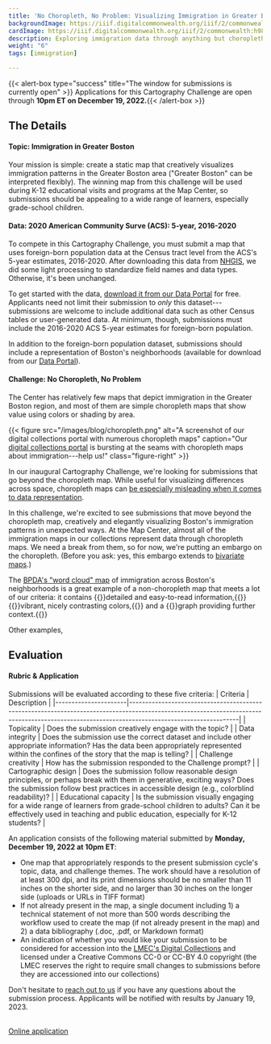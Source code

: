 ```yaml
---
title: 'No Choropleth, No Problem: Visualizing Immigration in Greater Boston'
backgroundImage: https://iiif.digitalcommonwealth.org/iiif/2/commonwealth:h989r692z/141,653,2310,778/full/0/default.jpg
cardImage: https://iiif.digitalcommonwealth.org/iiif/2/commonwealth:h989r692z/141,653,2310,778/full/0/default.jpg
description: Exploring immigration data through anything but choropleth maps
weight: "6"
tags: [immigration]

---
```


{{< alert-box type="success" title="The window for submissions is currently open" >}} Applications for this Cartography Challenge are open through **10pm ET on December 19, 2022.**{{< /alert-box >}}

## The Details

#### Topic: Immigration in Greater Boston

Your mission is simple: create a static map that creatively visualizes immigration patterns in the Greater Boston area ("Greater Boston" can be interpreted flexibly). The winning map from this challenge will be used during K-12 educational visits and programs at the Map Center, so submissions should be appealing to a wide range of learners, especially grade-school children.

#### Data: 2020 American Community Surve (ACS): 5-year, 2016-2020

To compete in this Cartography Challenge, you must submit a map that uses foreign-born population data at the Census tract level from the ACS's 5-year estimates, 2016-2020. After downloading this data from [NHGIS](https://www.nhgis.org/), we did some light processing to standardize field names and data types. Otherwise, it's been unchanged.

To get started with the data, [download it from our Data Portal](https://data.leventhalmap.org) for free. Applicants need not limit their submission to *only* this dataset---submissions are welcome to include additional data such as other Census tables or user-generated data. At minimum, though, submissions must include the 2016-2020 ACS 5-year estimates for foreign-born population.

In addition to the foreign-born population dataset, submissions should include a representation of Boston's neighborhoods (available for download from our [Data Portal](https://data.leventhalmap.org/#/catalog/dkhq7glpx)). 

#### Challenge: No Choropleth, No Problem

The Center has relatively few maps that depict immigration in the Greater Boston region, and most of them are simple choropleth maps that show value using colors or shading by area.

{{< figure src="/images/blog/choropleth.png" alt="A screenshot of our digital collections portal with numerous choropleth maps" caption="Our [digital collections portal](https://collections.leventhalmap.org) is bursting at the seams with choropleth maps about immigration---help us!" class="figure-right" >}}

In our inaugural Cartography Challenge, we're looking for submissions that go beyond the choropleth map. While useful for visualizing differences across space, choropleth maps can [be especially misleading when it comes to data representation](https://www.bloomberg.com/news/articles/2015-06-25/how-to-avoid-being-fooled-by-bad-maps).

In this challenge, we're excited to see submissions that move beyond the choropleth map, creatively and elegantly visualizing Boston's immigration patterns in unexpected ways. At the Map Center, almost all of the immigration maps in our collections represent data through choropleth maps. We need a break from them, so for now, we're putting an embargo on the choropleth. (Before you ask: yes, this embargo extends to [bivariate maps](https://www.axismaps.com/guide/bivariate-choropleth).)

The [BPDA's "word cloud" map](https://collections.leventhalmap.org/search/commonwealth:h989r707c) of immigration across Boston's neighborhoods is a great example of a non-choropleth map that meets a lot of our criteria: it contains {{<popup src="https://iiif.digitalcommonwealth.org/iiif/2/commonwealth:h989r708n/1808,3548,1467,1157/full/0/default.jpg" class=popupTooltip target="blank">}}detailed and easy-to-read information,{{</popup>}} {{<popup src="https://iiif.digitalcommonwealth.org/iiif/2/commonwealth:h989r708n/972,793,3437,3883/full/0/default.jpg" class="popupTooltip" target="blank">}}vibrant, nicely contrasting colors,{{</popup>}} and a {{<popup src="https://iiif.digitalcommonwealth.org/iiif/2/commonwealth:h989r708n/2517,4631,2531,1284/full/0/default.jpg" class="popupTooltip" target="blank">}}graph providing further context.{{</popup>}}

Other examples, 

## Evaluation

#### Rubric & Application

Submissions will be evaluated according to these five criteria:
| Criteria             | Description                                                                                                                                                                                  |
|----------------------|----------------------------------------------------------------------------------------------------------------------------------------------------------------------------------------------|
| Topicality     | Does the submission creatively engage with the topic?                                                                                                                                        |
| Data integrity       | Does the submission use the correct dataset and include other appropriate information? Has the data been appropriately represented within the confines of the story that the map is telling? |
| Challenge creativity | How has the submission responded to the Challenge prompt?                                                                                                                                       |
| Cartographic design  | Does the submission follow reasonable design principles, or perhaps break with them in generative, exciting ways? Does the submission follow best practices in accessible design (e.g., colorblind readability)?            |
| Educational capacity | Is the submission visually engaging for a wide range of learners from grade-school children to adults? Can it be effectively used in teaching and public education, especially for K-12 students?                                  |

An application consists of the following material submitted by **Monday, December 19, 2022 at 10pm ET**:

* One map that appropriately responds to the present submission cycle's topic, data, and challenge themes. The work should have a resolution of at least 300 dpi, and its print dimensions should be no smaller than 11 inches on the shorter side, and no larger than 30 inches on the longer side (uploads or URLs in TIFF format)
* If not already present in the map, a single document including 1) a technical statement of not more than 500 words describing the workflow used to create the map (if not already present in the map) and 2) a data bibliography (.doc, .pdf, or Markdown format)
* An indication of whether you would like your submission to be considered for accession into the [LMEC's Digital Collections](https://collections.leventhalmap.org) and licensed under a Creative Commons CC-0 or CC-BY 4.0 copyright (the LMEC reserves the right to require small changes to submissions before they are accessioned into our collections)

Don't hesitate to [reach out to us](mailto:ispangler@leventhalmap.org) if you have any questions about the submission process. Applicants will be notified with results by January 19, 2023.

<br>
<a href="https://airtable.com/shr3hXZOiWJvuquwH" class="btn btn-md btn-outline-primary">Online application</a>